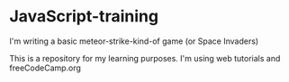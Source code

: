 # JavaScript-training
I'm writing a basic meteor-strike-kind-of game (or Space Invaders)


This is a repository for my learning purposes.
I'm using web tutorials and freeCodeCamp.org
